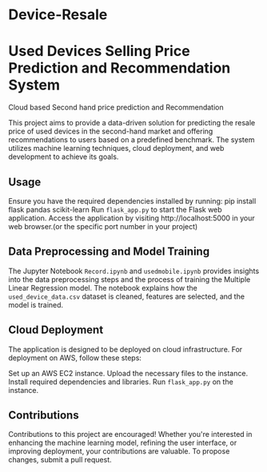 # Device-Resale
# Used Devices Selling Price Prediction and Recommendation System
Cloud based Second hand price prediction and Recommendation

This project aims to provide a data-driven solution for predicting the resale price of used devices in the second-hand market and offering recommendations to users based on a predefined benchmark. The system utilizes machine learning techniques, cloud deployment, and web development to achieve its goals.

## Usage
Ensure you have the required dependencies installed by running: pip install flask pandas scikit-learn
Run `flask_app.py` to start the Flask web application.
Access the application by visiting http://localhost:5000 in your web browser.(or the specific port number in your project)

## Data Preprocessing and Model Training
The Jupyter Notebook `Record.ipynb` and `usedmobile.ipynb` provides insights into the data preprocessing steps and the process of training the Multiple Linear Regression model. The notebook explains how the `used_device_data.csv` dataset is cleaned, features are selected, and the model is trained.

## Cloud Deployment
The application is designed to be deployed on cloud infrastructure. For deployment on AWS, follow these steps:

Set up an AWS EC2 instance.
Upload the necessary files to the instance.
Install required dependencies and libraries.
Run `flask_app.py` on the instance.

## Contributions
Contributions to this project are encouraged! Whether you're interested in enhancing the machine learning model, refining the user interface, or improving deployment, your contributions are valuable. To propose changes, submit a pull request.

